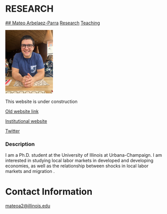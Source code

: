 # RESEARCH
[## Mateo Arbelaez-Parra](index.md)  [Research](Research.md)  [Teaching](Teaching.md)

<img src="WOKBogota.jpeg" width = "150">

This website is under construction


[Old website link ](https://sites.google.com/view/mateoarbe/main)

[Institutional website ](https://economics.illinois.edu/profile/mateoa2)

[Twitter](https://twitter.com/mateoarbeparra)





### Description

I am a Ph.D. student at the University of Illinois at Urbana-Champaign. I am interested in studying local labor markets in developed and developing economies, as well as the relationship between shocks in local labor markets and migration .


# Contact Information
mateoa2@illinois.edu
